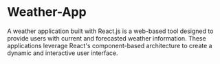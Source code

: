 # Weather-App 
A weather application built with React.js is a web-based tool designed to provide users with current and forecasted weather information. These applications leverage React's component-based architecture to create a dynamic and interactive user interface.

